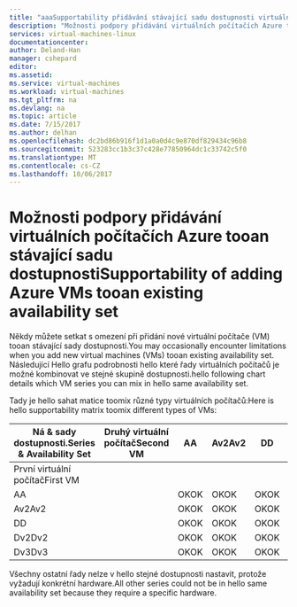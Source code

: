 ```yaml
---
title: "aaaSupportability přidávání stávající sadu dostupnosti virtuálních počítačů Azure tooan | Microsoft Docs"
description: "Možnosti podpory přidávání virtuálních počítačích Azure tooan stávající sadu dostupnosti."
services: virtual-machines-linux
documentationcenter: 
author: Deland-Han
manager: cshepard
editor: 
ms.assetid: 
ms.service: virtual-machines
ms.workload: virtual-machines
ms.tgt_pltfrm: na
ms.devlang: na
ms.topic: article
ms.date: 7/15/2017
ms.author: delhan
ms.openlocfilehash: dc2bd86b916f1d1a0a0d4c9e870df829434c96b8
ms.sourcegitcommit: 523283cc1b3c37c428e77850964dc1c33742c5f0
ms.translationtype: MT
ms.contentlocale: cs-CZ
ms.lasthandoff: 10/06/2017
---
```

# <a name="supportability-of-adding-azure-vms-tooan-existing-availability-set"></a><span data-ttu-id="7ac79-103">Možnosti podpory přidávání virtuálních počítačích Azure tooan stávající sadu dostupnosti</span><span class="sxs-lookup"><span data-stu-id="7ac79-103">Supportability of adding Azure VMs tooan existing availability set</span></span>

<span data-ttu-id="7ac79-104">Někdy můžete setkat s omezení při přidání nové virtuální počítače (VM) tooan stávající sady dostupnosti.</span><span class="sxs-lookup"><span data-stu-id="7ac79-104">You may occasionally encounter limitations when you add new virtual machines (VMs) tooan existing availability set.</span></span> <span data-ttu-id="7ac79-105">Následující Hello grafu podrobnosti hello které řady virtuálních počítačů je možné kombinovat ve stejné skupině dostupnosti.</span><span class="sxs-lookup"><span data-stu-id="7ac79-105">hello following chart details which VM series you can mix in hello same availability set.</span></span>

<span data-ttu-id="7ac79-106">Tady je hello sahat matice toomix různé typy virtuálních počítačů:</span><span class="sxs-lookup"><span data-stu-id="7ac79-106">Here is hello supportability matrix toomix different types of VMs:</span></span>

<span data-ttu-id="7ac79-107">Ná & sady dostupnosti.</span><span class="sxs-lookup"><span data-stu-id="7ac79-107">Series & Availability Set</span></span>|<span data-ttu-id="7ac79-108">Druhý virtuální počítač</span><span class="sxs-lookup"><span data-stu-id="7ac79-108">Second VM</span></span>|<span data-ttu-id="7ac79-109">A</span><span class="sxs-lookup"><span data-stu-id="7ac79-109">A</span></span>|<span data-ttu-id="7ac79-110">Av2</span><span class="sxs-lookup"><span data-stu-id="7ac79-110">Av2</span></span>|<span data-ttu-id="7ac79-111">D</span><span class="sxs-lookup"><span data-stu-id="7ac79-111">D</span></span>|<span data-ttu-id="7ac79-112">Dv2</span><span class="sxs-lookup"><span data-stu-id="7ac79-112">Dv2</span></span>|<span data-ttu-id="7ac79-113">Dv3</span><span class="sxs-lookup"><span data-stu-id="7ac79-113">Dv3</span></span>|
|---|---|---|---|---|---|---|
|<span data-ttu-id="7ac79-114">První virtuální počítač</span><span class="sxs-lookup"><span data-stu-id="7ac79-114">First VM</span></span>|||||||
|<span data-ttu-id="7ac79-115">A</span><span class="sxs-lookup"><span data-stu-id="7ac79-115">A</span></span>||<span data-ttu-id="7ac79-116">OK</span><span class="sxs-lookup"><span data-stu-id="7ac79-116">OK</span></span>|<span data-ttu-id="7ac79-117">OK</span><span class="sxs-lookup"><span data-stu-id="7ac79-117">OK</span></span>|<span data-ttu-id="7ac79-118">OK</span><span class="sxs-lookup"><span data-stu-id="7ac79-118">OK</span></span>|<span data-ttu-id="7ac79-119">OK</span><span class="sxs-lookup"><span data-stu-id="7ac79-119">OK</span></span>|<span data-ttu-id="7ac79-120">OK</span><span class="sxs-lookup"><span data-stu-id="7ac79-120">OK</span></span>|
|<span data-ttu-id="7ac79-121">Av2</span><span class="sxs-lookup"><span data-stu-id="7ac79-121">Av2</span></span>||<span data-ttu-id="7ac79-122">OK</span><span class="sxs-lookup"><span data-stu-id="7ac79-122">OK</span></span>|<span data-ttu-id="7ac79-123">OK</span><span class="sxs-lookup"><span data-stu-id="7ac79-123">OK</span></span>|<span data-ttu-id="7ac79-124">OK</span><span class="sxs-lookup"><span data-stu-id="7ac79-124">OK</span></span>|<span data-ttu-id="7ac79-125">OK</span><span class="sxs-lookup"><span data-stu-id="7ac79-125">OK</span></span>|<span data-ttu-id="7ac79-126">OK</span><span class="sxs-lookup"><span data-stu-id="7ac79-126">OK</span></span>|
|<span data-ttu-id="7ac79-127">D</span><span class="sxs-lookup"><span data-stu-id="7ac79-127">D</span></span>||<span data-ttu-id="7ac79-128">OK</span><span class="sxs-lookup"><span data-stu-id="7ac79-128">OK</span></span>|<span data-ttu-id="7ac79-129">OK</span><span class="sxs-lookup"><span data-stu-id="7ac79-129">OK</span></span>|<span data-ttu-id="7ac79-130">OK</span><span class="sxs-lookup"><span data-stu-id="7ac79-130">OK</span></span>|<span data-ttu-id="7ac79-131">OK</span><span class="sxs-lookup"><span data-stu-id="7ac79-131">OK</span></span>|<span data-ttu-id="7ac79-132">OK</span><span class="sxs-lookup"><span data-stu-id="7ac79-132">OK</span></span>|
|<span data-ttu-id="7ac79-133">Dv2</span><span class="sxs-lookup"><span data-stu-id="7ac79-133">Dv2</span></span>||<span data-ttu-id="7ac79-134">OK</span><span class="sxs-lookup"><span data-stu-id="7ac79-134">OK</span></span>|<span data-ttu-id="7ac79-135">OK</span><span class="sxs-lookup"><span data-stu-id="7ac79-135">OK</span></span>|<span data-ttu-id="7ac79-136">OK</span><span class="sxs-lookup"><span data-stu-id="7ac79-136">OK</span></span>|<span data-ttu-id="7ac79-137">OK</span><span class="sxs-lookup"><span data-stu-id="7ac79-137">OK</span></span>|<span data-ttu-id="7ac79-138">OK</span><span class="sxs-lookup"><span data-stu-id="7ac79-138">OK</span></span>|
|<span data-ttu-id="7ac79-139">Dv3</span><span class="sxs-lookup"><span data-stu-id="7ac79-139">Dv3</span></span>||<span data-ttu-id="7ac79-140">OK</span><span class="sxs-lookup"><span data-stu-id="7ac79-140">OK</span></span>|<span data-ttu-id="7ac79-141">OK</span><span class="sxs-lookup"><span data-stu-id="7ac79-141">OK</span></span>|<span data-ttu-id="7ac79-142">OK</span><span class="sxs-lookup"><span data-stu-id="7ac79-142">OK</span></span>|<span data-ttu-id="7ac79-143">OK</span><span class="sxs-lookup"><span data-stu-id="7ac79-143">OK</span></span>|<span data-ttu-id="7ac79-144">OK</span><span class="sxs-lookup"><span data-stu-id="7ac79-144">OK</span></span>|

<span data-ttu-id="7ac79-145">Všechny ostatní řady nelze v hello stejné dostupnosti nastavit, protože vyžadují konkrétní hardware.</span><span class="sxs-lookup"><span data-stu-id="7ac79-145">All other series could not be in hello same availability set because they require a specific hardware.</span></span>
